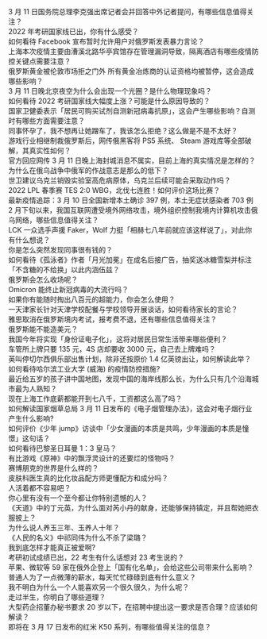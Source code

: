 3 月 11 日国务院总理李克强出席记者会并回答中外记者提问，有哪些信息值得关注？  
2022 年考研国家线已出，你有什么感受？  
如何看待 Facebook 宣布暂时允许用户对俄罗斯发表暴力言论？  
上海本次疫情主要由漕溪北路华亭宾馆存在管理漏洞导致，隔离酒店有哪些疫情防控关键点需要注意？  
俄罗斯黄金被伦敦市场拒之门外 所有黄金冶炼商的认证资格均被暂停，这会造成哪些影响？  
3 月 11 日晚北京夜空为什么会出现一个光圈？是什么物理现象吗？  
如何看待 2022 考研国家线大幅度上涨？可能是什么原因导致的？  
国家卫健委表示「居民可购买试剂自测新冠病毒抗原」，这会产生哪些影响？自测时有哪些方面需要注意？  
同事怀孕了，我不想再让她蹭车了，我该怎么拒绝？这么做是不是不太好？  
游戏行业相继制裁俄罗斯后，网传俄黑客将 PS5 系统、 Steam 游戏库等全部破解，其真实性如何？  
官方回应网传 3 月 11 日晚上海封城消息不属实，目前上海的真实情况是怎样的？  
为什么在俄乌战争中俄军的作战意志是那么的低下？  
世卫建议乌克兰销毁实验室高危病原体，乌克兰后续可能会采取动作吗？  
2022 LPL 春季赛 TES 2:0 WBG，北伐七连胜！如何评价这场比赛？  
最新疫情追踪：3 月 10 日全国新增本土确诊 397 例，本土无症状感染者 703 例  
2 月下旬以来，我国互联网遭受境外网络攻击，境外组织控制我境内计算机攻击俄乌网络，哪些信息值得关注？  
LCK 一众选手声援 Faker，Wolf 力挺「相赫七八年前就应该这样说了」，对此你有什么想说？  
你是怎么突然发现同事很有钱的？  
如何看待《孤泳者》作者「月光加冕」在成名后接广告，抽奖送冰糖雪梨并标注「不含糖的不给换」以此内涵伍兹？  
俄罗斯会怎么收场呢？  
Omicron 能终止新冠病毒的大流行吗？  
如果你有能随时掏出八百元的超能力，你会怎么使用？  
一天津家长针对天津学校配餐与学校领导开展谈话，如何看待家长的言论？  
雅思取消在俄罗斯境内考试，报考费不退，还有哪些信息值得关注？  
俄罗斯能不能造美元？  
我国今年将实现「身份证电子化」，这将对居民日常生活带来哪些便利？  
车管所上牌只要 135 元，4S 店却要收 3000 元，自己去上牌难吗？  
英叫停切尔西俱乐部出售计划，除非还按原价 1.4 亿英镑出让，如何解读此举？  
如何看待哈尔滨工业大学 (威海) 的疫情防控措施?  
最近给五岁的孩子讲中国地图，发现中国的海岸线那么长，为什么只有几个沿海城市最为人熟知？  
现在上海工作底薪都能开到七八千，工资都这么高了吗？  
如何解读国家烟草总局 3 月 11 日发布的《电子烟管理办法》，这会对电子烟行业产生什么影响?  
如何评价《少年 jump》访谈中「少女漫画的本质是共鸣，少年漫画的本质是憧憬」这句话？  
如何看待巴黎圣日耳曼 1：3 皇马？  
有比游戏《原神》中的飘浮灵设计的还要烂的怪物吗？  
赛博朋克的世界是什么样的？  
皮肤科医生真的比化妆品配方师更懂配方和成分吗？  
人活着都不容易吧？  
你心里有没有一个至今都让你特别遗憾的人？  
《天道》中的丁元英，为什么面对芮小丹的献身，还能够保持镇定，并且帮她把衣服披上？  
为什么说人养玉三年、玉养人十年？  
《人民的名义》中祁同伟为什么不杀了梁璐？  
我到底怎样才能真正被爱啊?  
考研初试成绩已出，22 考生有什么话想对 23 考生说的？  
苹果、微软等 59 家在俄外企登上「国有化名单」，会给这些公司带来什么影响？  
普通人为了一点微薄的薪水，每天忙忙碌碌到底有什么意义？  
我不明白为什么一个人能喜欢另一个很久很久，为什么呢？  
走过半生，你明白了哪些道理？  
大型药企招董办秘书要求 20 岁以下，在招聘中提出这一要求是否合理？应该如何解读？  
即将在 3 月 17 日发布的红米 K50 系列，有哪些值得关注的信息？  
